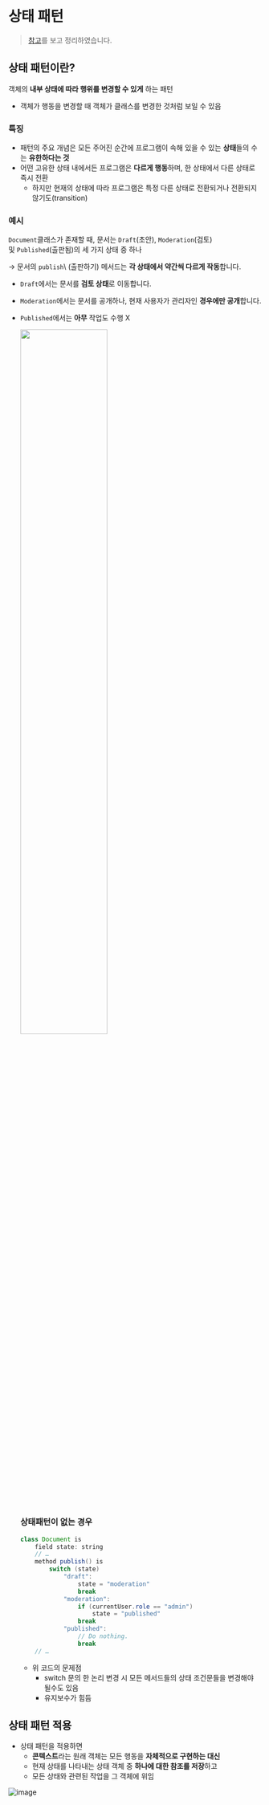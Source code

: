 # 상태 패턴
> [참고](https://refactoring.guru/ko/design-patterns/state)를 보고 정리하였습니다.
## **상태 패턴이란?**

객체의 **내부 상태에 따라 행위를 변경할 수 있게** 하는 패턴

- 객체가 행동을 변경할 때 객체가 클래스를 변경한 것처럼 보일 수 있음

### 특징

- 패턴의 주요 개념은 모든 주어진 순간에 프로그램이 속해 있을 수 있는 **상태**들의 수는 **유한하다는 것**
- 어떤 고유한 상태 내에서든 프로그램은 **다르게 행동**하며, 한 상태에서 다른 상태로 즉시 전환
    - 하지만 현재의 상태에 따라 프로그램은 특정 다른 상태로 전환되거나 전환되지 않기도(transition)

### 예시

`Document`클래스가 존재할 때, 문서는 `Draft`(초안), `Moderation`(검토) 및 `Published`(출판됨)의 세 가지 상태 중 하나

→ 문서의 `publish`\ (출판하기) 메서드는 **각 상태에서 약간씩 다르게 작동**합니다.

- `Draft`에서는 문서를 **검토 상태**로 이동합니다.
- `Moderation`에서는 문서를 공개하나, 현재 사용자가 관리자인 **경우에만 공개**합니다.
- `Published`에서는 **아무** 작업도 수행 X
    
    <img src = https://github.com/jminkkk/TIL/assets/102847513/6e08c79f-e1b4-4500-8134-f3aa420419b5 width = 60%>

    ### 상태패턴이 없는 경우
    
    ```java
    class Document is
        field state: string
        // …
        method publish() is
            switch (state)
                "draft":
                    state = "moderation"
                    break
                "moderation":
                    if (currentUser.role == "admin")
                        state = "published"
                    break
                "published":
                    // Do nothing.
                    break
        // …
    ```
    
    - 위 코드의 문제점
        - switch 문의 한 논리 변경 시 모든 메서드들의 상태 조건문들을 변경해야 될수도 있음
        - 유지보수가 힘듬

## **상태 패턴 적용**

- 상태 패턴을 적용하면
    - **콘텍스트**라는 원래 객체는 모든 행동을 **자체적으로 구현하는 대신**
    - 현재 상태를 나타내는 상태 객체 중 **하나에 대한 참조를 저장**하고
    - 모든 상태와 관련된 작업을 그 객체에 위임

![image](https://github.com/jminkkk/TIL/assets/102847513/b9e0955d-c1ab-47ee-8f56-d849aac7325f)
